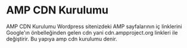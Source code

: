 # AMP CDN Kurulumu
AMP CDN Kurulumu
Wordpress sitenizdeki AMP sayfalarının iç linklerini Google'ın önbelleğinden gelen cdn yani cdn.ampproject.org linkleri ile değiştirir.
Bu yapıya amp cdn kurulumu denir.
